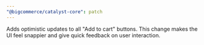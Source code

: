 ```yaml
---
"@bigcommerce/catalyst-core": patch
---
```


Adds optimistic updates to all "Add to cart" buttons. This change makes the UI feel snappier and give quick feedback on user interaction.
